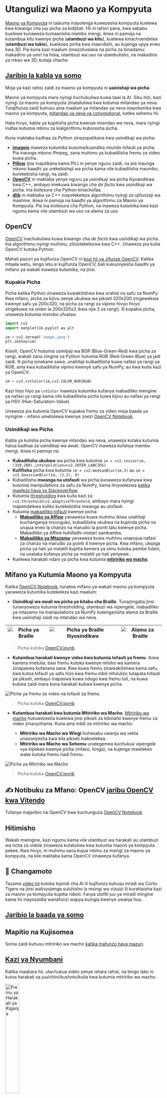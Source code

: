 <!--
CO_OP_TRANSLATOR_METADATA:
{
  "original_hash": "4bedc8e702db17260cfe824d58b6cfd4",
  "translation_date": "2025-08-25T20:55:55+00:00",
  "source_file": "lessons/4-ComputerVision/06-IntroCV/README.md",
  "language_code": "sw"
}
-->
# Utangulizi wa Maono ya Kompyuta

[Maono ya Kompyuta](https://wikipedia.org/wiki/Computer_vision) ni taaluma inayolenga kuwezesha kompyuta kuelewa kwa kiwango cha juu picha za kidijitali. Hii ni tafsiri pana, kwa sababu *kuelewa* kunaweza kumaanisha mambo mengi, ikiwa ni pamoja na kutambua kitu kwenye picha (**utambuzi wa kitu**), kuelewa kinachoendelea (**utambuzi wa tukio**), kuelezea picha kwa maandishi, au kujenga upya eneo kwa 3D. Pia kuna kazi maalum zinazohusiana na picha za binadamu: makadirio ya umri na hisia, utambuzi wa uso na utambulisho, na makadirio ya mkao wa 3D, kutaja chache.

## [Jaribio la kabla ya somo](https://red-field-0a6ddfd03.1.azurestaticapps.net/quiz/106)

Moja ya kazi rahisi zaidi za maono ya kompyuta ni **uainishaji wa picha**.

Maono ya kompyuta mara nyingi huchukuliwa kuwa tawi la AI. Siku hizi, kazi nyingi za maono ya kompyuta zinatatuliwa kwa kutumia mitandao ya neva. Tutajifunza zaidi kuhusu aina maalum ya mitandao ya neva inayotumika kwa maono ya kompyuta, [mitandao ya neva ya convolutional](../07-ConvNets/README.md), katika sehemu hii.

Hata hivyo, kabla ya kupitisha picha kwenye mtandao wa neva, mara nyingi inafaa kutumia mbinu za kialgorithmu kuboresha picha.

Kuna maktaba kadhaa za Python zinazopatikana kwa usindikaji wa picha:

* **[imageio](https://imageio.readthedocs.io/en/stable/)** inaweza kutumika kusoma/kuandika miundo tofauti ya picha. Pia inaunga mkono ffmpeg, zana muhimu ya kubadilisha fremu za video kuwa picha.
* **[Pillow](https://pillow.readthedocs.io/en/stable/index.html)** (pia inajulikana kama PIL) ni yenye nguvu zaidi, na pia inaunga mkono baadhi ya urekebishaji wa picha kama vile kubadilisha maumbo, kurekebisha rangi, na zaidi.
* **[OpenCV](https://opencv.org/)** ni maktaba yenye nguvu ya usindikaji wa picha iliyoandikwa kwa C++, ambayo imekuwa kiwango cha *de facto* kwa usindikaji wa picha. Ina kiolesura cha Python kinachofaa.
* **[dlib](http://dlib.net/)** ni maktaba ya C++ inayotekeleza algorithimu nyingi za ujifunzaji wa mashine, ikiwa ni pamoja na baadhi ya algorithimu za Maono ya Kompyuta. Pia ina kiolesura cha Python, na inaweza kutumika kwa kazi ngumu kama vile utambuzi wa uso na alama za uso.

## OpenCV

[OpenCV](https://opencv.org/) inachukuliwa kuwa kiwango cha *de facto* kwa usindikaji wa picha. Ina algorithimu nyingi muhimu, zilizotekelezwa kwa C++. Unaweza pia kuita OpenCV kutoka Python.

Mahali pazuri pa kujifunza OpenCV ni [kozi hii ya Jifunze OpenCV](https://learnopencv.com/getting-started-with-opencv/). Katika mtaala wetu, lengo letu si kujifunza OpenCV, bali kukuonyesha baadhi ya mifano ya wakati inaweza kutumika, na jinsi.

### Kupakia Picha

Picha katika Python zinaweza kuwakilishwa kwa urahisi na safu za NumPy. Kwa mfano, picha za kijivu zenye ukubwa wa pikseli 320x200 zingewekwa kwenye safu ya 200x320, na picha za rangi za vipimo hivyo hivyo zingekuwa na umbo la 200x320x3 (kwa njia 3 za rangi). Ili kupakia picha, unaweza kutumia msimbo ufuatao:

```python
import cv2
import matplotlib.pyplot as plt

im = cv2.imread('image.jpeg')
plt.imshow(im)
```

Kiasili, OpenCV hutumia usimbaji wa BGR (Blue-Green-Red) kwa picha za rangi, wakati zana zingine za Python hutumia RGB (Red-Green-Blue) ya jadi zaidi. Ili picha ionekane sawa, unahitaji kuibadilisha kuwa nafasi ya rangi ya RGB, ama kwa kubadilisha vipimo kwenye safu ya NumPy, au kwa kuita kazi ya OpenCV:

```python
im = cv2.cvtColor(im,cv2.COLOR_BGR2RGB)
```

Kazi hiyo hiyo ya `cvtColor` inaweza kutumika kufanya mabadiliko mengine ya nafasi ya rangi kama vile kubadilisha picha kuwa kijivu au nafasi ya rangi ya HSV (Hue-Saturation-Value).

Unaweza pia kutumia OpenCV kupakia fremu za video moja baada ya nyingine - mfano umetolewa kwenye zoezi [OpenCV Notebook](../../../../../lessons/4-ComputerVision/06-IntroCV/OpenCV.ipynb).

### Usindikaji wa Picha

Kabla ya kulisha picha kwenye mtandao wa neva, unaweza kutaka kutumia hatua kadhaa za usindikaji wa awali. OpenCV inaweza kufanya mambo mengi, ikiwa ni pamoja na:

* **Kubadilisha ukubwa** wa picha kwa kutumia `im = cv2.resize(im, (320,200),interpolation=cv2.INTER_LANCZOS)`
* **Kufifisha** picha kwa kutumia `im = cv2.medianBlur(im,3)` au `im = cv2.GaussianBlur(im, (3,3), 0)`
* Kubadilisha **mwanga na utofauti** wa picha kunaweza kufanywa kwa kutumia manipulations za safu za NumPy, kama ilivyoelezwa [katika maelezo haya ya Stackoverflow](https://stackoverflow.com/questions/39308030/how-do-i-increase-the-contrast-of-an-image-in-python-opencv).
* Kutumia [thresholding](https://docs.opencv.org/4.x/d7/d4d/tutorial_py_thresholding.html) kwa kuita kazi za `cv2.threshold`/`cv2.adaptiveThreshold`, ambayo mara nyingi inapendelewa kuliko kurekebisha mwanga au utofauti.
* Kutumia [mabadiliko tofauti](https://docs.opencv.org/4.5.5/da/d6e/tutorial_py_geometric_transformations.html) kwenye picha:
    - **[Mabadiliko ya Affine](https://docs.opencv.org/4.5.5/d4/d61/tutorial_warp_affine.html)** yanaweza kuwa muhimu ikiwa unahitaji kuchanganya mzunguko, kubadilisha ukubwa na kupinda picha na unajua eneo la chanzo na marudio la pointi tatu kwenye picha. Mabadiliko ya Affine huhifadhi mistari sambamba.
    - **[Mabadiliko ya Mtazamo](https://medium.com/analytics-vidhya/opencv-perspective-transformation-9edffefb2143)** yanaweza kuwa muhimu unapojua nafasi za chanzo na marudio za pointi 4 kwenye picha. Kwa mfano, ukipiga picha ya hati ya mstatili kupitia kamera ya simu kutoka pembe fulani, na unataka kufanya picha ya mstatili ya hati yenyewe.
* Kuelewa harakati ndani ya picha kwa kutumia **[mtiririko wa macho](https://docs.opencv.org/4.5.5/d4/dee/tutorial_optical_flow.html)**.

## Mifano ya Kutumia Maono ya Kompyuta

Katika [OpenCV Notebook](../../../../../lessons/4-ComputerVision/06-IntroCV/OpenCV.ipynb), tunatoa mifano ya wakati maono ya kompyuta yanaweza kutumika kutekeleza kazi maalum:

* **Usindikaji wa awali wa picha ya kitabu cha Braille**. Tunazingatia jinsi tunavyoweza kutumia thresholding, utambuzi wa vipengele, mabadiliko ya mtazamo na manipulations za NumPy kutenganisha alama za Braille kwa uainishaji zaidi na mtandao wa neva.

![Picha ya Braille](../../../../../translated_images/braille.341962ff76b1bd7044409371d3de09ced5028132aef97344ea4b7468c1208126.sw.jpeg) | ![Picha ya Braille Iliyosindikwa](../../../../../translated_images/braille-result.46530fea020b03c76aac532d7d6eeef7f6fb35b55b1001cd21627907dabef3ed.sw.png) | ![Alama za Braille](../../../../../translated_images/braille-symbols.0159185ab69d533909dc4d7d26a1971b51401c6a80eb3a5584f250ea880af88b.sw.png)
----|-----|-----

> Picha kutoka [OpenCV.ipynb](../../../../../lessons/4-ComputerVision/06-IntroCV/OpenCV.ipynb)

* **Kutambua harakati kwenye video kwa kutumia tofauti ya fremu**. Ikiwa kamera imetulia, basi fremu kutoka kwenye mlisho wa kamera zinapaswa kufanana sana. Kwa kuwa fremu zinawakilishwa kama safu, kwa kutoa tofauti ya safu hizo kwa fremu mbili mfululizo tutapata tofauti ya pikseli, ambayo inapaswa kuwa ndogo kwa fremu tuli, na kuwa kubwa zaidi mara kuna harakati kubwa kwenye picha.

![Picha ya fremu za video na tofauti za fremu](../../../../../translated_images/frame-difference.706f805491a0883c938e16447bf5eb2f7d69e812c7f743cbe7d7c7645168f81f.sw.png)

> Picha kutoka [OpenCV.ipynb](../../../../../lessons/4-ComputerVision/06-IntroCV/OpenCV.ipynb)

* **Kutambua harakati kwa kutumia Mtiririko wa Macho**. [Mtiririko wa macho](https://docs.opencv.org/3.4/d4/dee/tutorial_optical_flow.html) hutuwezesha kuelewa jinsi pikseli za kibinafsi kwenye fremu za video zinavyohama. Kuna aina mbili za mtiririko wa macho:

   - **Mtiririko wa Macho wa Wingi** huhesabu uwanja wa vekta unaoonyesha kwa kila pikseli inakoelekea.
   - **Mtiririko wa Macho wa Sehemu** unategemea kuchukua vipengele vya kipekee kwenye picha (mfano, kingo), na kujenga mwelekeo wake kutoka fremu hadi fremu.

![Picha ya Mtiririko wa Macho](../../../../../translated_images/optical.1f4a94464579a83a10784f3c07fe7228514714b96782edf50e70ccd59d2d8c4f.sw.png)

> Picha kutoka [OpenCV.ipynb](../../../../../lessons/4-ComputerVision/06-IntroCV/OpenCV.ipynb)

## ✍️ Notibuku za Mfano: OpenCV [jaribu OpenCV kwa Vitendo](../../../../../lessons/4-ComputerVision/06-IntroCV/OpenCV.ipynb)

Tufanye majaribio na OpenCV kwa kuchunguza [OpenCV Notebook](../../../../../lessons/4-ComputerVision/06-IntroCV/OpenCV.ipynb)

## Hitimisho

Wakati mwingine, kazi ngumu kama vile utambuzi wa harakati au utambuzi wa ncha za vidole zinaweza kutatuliwa kwa kutumia maono ya kompyuta pekee. Kwa hivyo, ni muhimu sana kujua mbinu za msingi za maono ya kompyuta, na kile maktaba kama OpenCV zinaweza kufanya.

## 🚀 Changamoto

Tazama [video hii](https://docs.microsoft.com/shows/ai-show/ai-show--2021-opencv-ai-competition--grand-prize-winners--cortic-tigers--episode-32?WT.mc_id=academic-77998-cacaste) kutoka kipindi cha AI ili kujifunza kuhusu mradi wa Cortic Tigers na jinsi walivyojenga suluhisho la msingi wa vizuizi ili kurahisisha kazi za maono ya kompyuta kupitia roboti. Fanya utafiti juu ya miradi mingine kama hii inayosaidia wanafunzi wapya kuingia kwenye uwanja huu.

## [Jaribio la baada ya somo](https://red-field-0a6ddfd03.1.azurestaticapps.net/quiz/206)

## Mapitio na Kujisomea

Soma zaidi kuhusu mtiririko wa macho [katika mafunzo haya mazuri](https://learnopencv.com/optical-flow-in-opencv/).

## [Kazi ya Nyumbani](lab/README.md)

Katika maabara hii, utachukua video yenye ishara rahisi, na lengo lako ni kutoa harakati za juu/chini/kushoto/kulia kwa kutumia mtiririko wa macho.

<img src="images/palm-movement.png" width="30%" alt="Fremu ya Harakati ya Kiganja"/>

**Kanusho**:  
Hati hii imetafsiriwa kwa kutumia huduma ya kutafsiri ya AI [Co-op Translator](https://github.com/Azure/co-op-translator). Ingawa tunajitahidi kuhakikisha usahihi, tafadhali fahamu kuwa tafsiri za kiotomatiki zinaweza kuwa na makosa au kutokuwa sahihi. Hati asilia katika lugha yake ya awali inapaswa kuchukuliwa kama chanzo cha mamlaka. Kwa taarifa muhimu, tafsiri ya kitaalamu ya binadamu inapendekezwa. Hatutawajibika kwa kutoelewana au tafsiri zisizo sahihi zinazotokana na matumizi ya tafsiri hii.